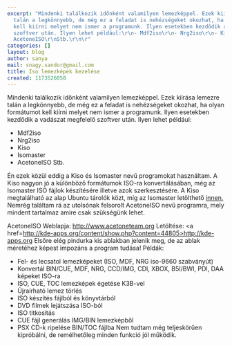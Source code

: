```yaml
---
excerpt: "Mindenki találkozik időnként valamilyen lemezképpel. Ezek kiírása lemezre
  talán a legkönnyebb, de még ez a feladat is nehézségeket okozhat, ha olyan formátumot
  kell kiírni melyet nem ismer a programunk. Ilyen esetekben kezdődik a vadászat megfelelő
  szoftver után. Ilyen lehet például:\r\n- Mdf2iso\r\n- Nrg2iso\r\n- Kiso\r\n- Isomaster\r\n-
  AcetoneISO\r\nStb.\r\n\r"
categories: []
layout: blog
author: sanya
mail: snagy.sandor@gmail.com
title: Iso lemezképek kezelése
created: 1173526058
---
```

Mindenki találkozik időnként valamilyen lemezképpel. Ezek kiírása lemezre talán a legkönnyebb, de még ez a feladat is nehézségeket okozhat, ha olyan formátumot kell kiírni melyet nem ismer a programunk. Ilyen esetekben kezdődik a vadászat megfelelő szoftver után. Ilyen lehet például:
- Mdf2iso
- Nrg2iso
- Kiso
- Isomaster
- AcetoneISO
Stb.

Én ezek közül eddig a Kiso és Isomaster nevű programokat használtam. A Kiso nagyon jó a különböző formátumok ISO-ra konvertálásában, még az Isomaster ISO fájlok készítésére illetve azok szerkesztésére. A Kiso megtalálható az alap Ubuntu tárolók közt, míg az Isomaster letölthető  <a href=http://download.tuxfamily.org/3v1deb/pool/edgy/3v1n0/isomaster_0.2_i386.deb>innen.</a>
Nemrég találtam rá az utolsónak felsorolt AcetoneISO nevű programra, mely mindent tartalmaz amire csak szükségünk lehet.

AcetoneISO
Weblapja: <a href=http://www.acetoneteam.org/>http://www.acetoneteam.org</a>
Letöltése: <a href=http://kde-apps.org/content/show.php?content=44805>http://kde-apps.org</a>
Elsőre elég pindurka kis ablakban jelenik meg, de az ablak méretéhez képest impozáns a program tudása! Példák:
- Fel- és lecsatol lemezképeket (ISO, MDF, NRG iso-9660 szabványút)
- Konvertál BIN/CUE, MDF, NRG, CCD/IMG, CDI, XBOX, B5I/BWI, PDI, DAA képeket ISO-ra
- ISO, CUE, TOC lemezképek égetése K3B-vel
- Újraírható lemez törlés
- ISO készítés fájlból és könyvtárból
- DVD filmek lejátszása ISO-ból
- ISO titkosítás
- CUE fájl generálás IMG/BIN lemezképből
- PSX CD-k ripelése BIN/TOC fájlba
Nem tudtam még teljeskörűen kipróbálni, de remélhetőleg minden funkció jól működik.

